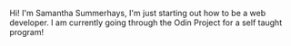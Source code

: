 Hi! I'm Samantha Summerhays, I'm just starting out how to be a web developer. 
I am currently going through the Odin Project for a self taught program!
<!---
samsummerhays/samsummerhays is a ✨ special ✨ repository because its `README.md` (this file) appears on your GitHub profile.
You can click the Preview link to take a look at your changes.
--->
